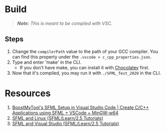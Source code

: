 # Build

>_**Note:** This is meant to be compiled with VSC._

## Steps
1. Change the `compilerPath` value to the path of your GCC compiler. You can find this property under the `.vscode > c_cpp_properties.json`.
2. Type and enter 'make' in the CLI.
    - If you don't have make, you can install it with [Chocolatey](https://chocolatey.org/install#individual) first.
3. Now that it's compiled, you may run it with `./SFML_Test_2020` in the CLI.

# Resources
1. [BoostMyTool's SFML Setup in Visual Studio Code | Create C/C++ Applications using SFML + VSCode + MinGW-w64](https://youtu.be/rZE700aaT5I)
2. [SFML and Linux (SFML/Learn/2.5 Tutorials)](https://www.sfml-dev.org/tutorials/2.5/start-linux.php)
3. [SFML and Visual Studio (SFML/Learn/2.5 Tutorials)](https://www.sfml-dev.org/tutorials/2.5/start-vc.php)